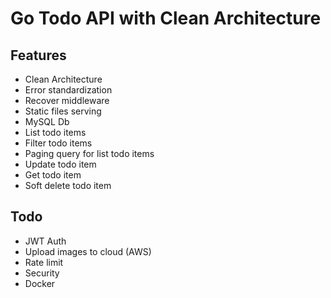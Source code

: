 # Go Todo API with Clean Architecture

## Features
- Clean Architecture
- Error standardization
- Recover middleware
- Static files serving
- MySQL Db
- List todo items
- Filter todo items
- Paging query for list todo items
- Update todo item
- Get todo item
- Soft delete todo item
## Todo
- JWT Auth
- Upload images to cloud (AWS)
- Rate limit
- Security
- Docker